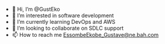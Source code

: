 - 👋 Hi, I’m @GustEko
- 👀 I’m interested in software development
- 🌱 I’m currently learning DevOps and AWS
- 💞️ I’m looking to collaborate on SDLC support
- 📫 How to reach me EssombeEkobe_Gustave@ne.bah.com

<!---
GustEko/GustEko is a ✨ special ✨ repository because its `README.md` (this file) appears on your GitHub profile.
You can click the Preview link to take a look at your changes.
--->
